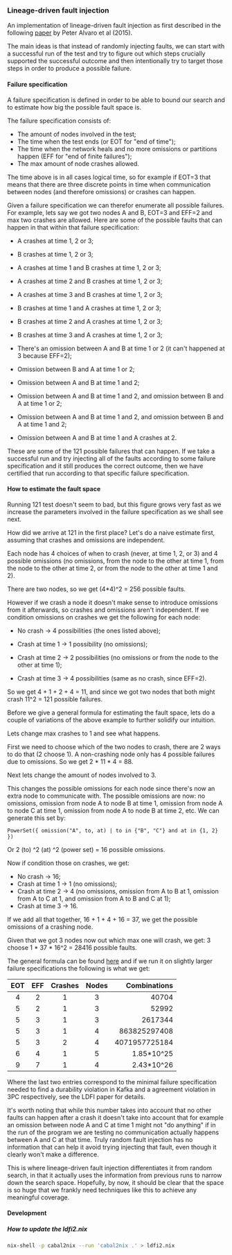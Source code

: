 ### Lineage-driven fault injection

An implementation of lineage-driven fault injection as first described in the
following [paper](http://people.ucsc.edu/~palvaro/molly.pdf) by Peter Alvaro et
al (2015).

The main ideas is that instead of randomly injecting faults, we can start with a
successful run of the test and try to figure out which steps crucially supported
the successful outcome and then intentionally try to target those steps in order
to produce a possible failure.

#### Failure specification

A failure specification is defined in order to be able to bound our search and
to estimate how big the possible fault space is.

The failure specification consists of:

  * The amount of nodes involved in the test;
  * The time when the test ends (or EOT for "end of time");
  * The time when the network heals and no more omissions or partitions happen
    (EFF for "end of finite failures");
  * The max amount of node crashes allowed.

The time above is in all cases logical time, so for example if EOT=3 that means
that there are three discrete points in time when communication between nodes
(and therefore omissions) or crashes can happen.

Given a failure specification we can therefor enumerate all possible failures.
For example, lets say we got two nodes A and B, EOT=3 and EFF=2 and max two
crashes are allowed. Here are some of the possible faults that can happen in
that within that failure specification:

  * A crashes at time 1, 2 or 3;
  * B crashes at time 1, 2 or 3;
  * A crashes at time 1 and B crashes at time 1, 2 or 3;
  * A crashes at time 2 and B crashes at time 1, 2 or 3;
  * A crashes at time 3 and B crashes at time 1, 2 or 3;
  * B crashes at time 1 and A crashes at time 1, 2 or 3;
  * B crashes at time 2 and A crashes at time 1, 2 or 3;
  * B crashes at time 3 and A crashes at time 1, 2 or 3;

  * There's an omission between A and B at time 1 or 2 (it can't happened at 3
    because EFF=2);
  * Omission between B and A at time 1 or 2;
  * Omission between A and B at time 1 and 2;
  * Omission between A and B at time 1 and 2, and omission between B and A at time 1 or 2;
  * Omission between A and B at time 1 and 2, and omission between B and A at time 1 and 2;

  * Omission between A and B at time 1 and A crashes at 2.

These are some of the 121 possible failures that can happen. If we take a
successful run and try injecting all of the faults according to some failure
specification and it still produces the correct outcome, then we have certified
that run according to that specific failure specification.

#### How to estimate the fault space

Running 121 test doesn't seem to bad, but this figure grows very fast as we
increase the parameters involved in the failure specification as we shall see
next.

How did we arrive at 121 in the first place? Let's do a naive estimate first,
assuming that crashes and omissions are independent.

Each node has 4 choices of when to crash (never, at time 1, 2, or 3) and 4
possible omissions (no omissions, from the node to the other at time 1, from the
node to the other at time 2, or from the node to the other at time 1 and 2).

There are two nodes, so we get (4*4)^2 = 256 possible faults.

However if we crash a node it doesn't make sense to introduce omissions from it
afterwards, so crashes and omissions aren't independent. If we condition
omissions on crashes we get the following for each node:

  * No crash -> 4 possibilities (the ones listed above);
  * Crash at time 1 -> 1 possibility (no omissions);

  * Crash at time 2 -> 2 possibilities (no omissions or from the node to the
    other at time 1);
  * Crash at time 3 -> 4 possibilities (same as no crash, since EFF=2).

So we get 4 + 1 + 2 + 4 = 11, and since we got two nodes that both might crash
11^2 = 121 possible failures.

Before we give a general formula for estimating the fault space, lets do a
couple of variations of the above example to further solidify our intuition.

Lets change max crashes to 1 and see what happens.

First we need to choose which of the two nodes to crash, there are 2 ways to do
that (2 choose 1). A non-crashing node only has 4 possible failures due to
omissions. So we get 2 * 11 * 4 = 88.

Next lets change the amount of nodes involved to 3.

This changes the possible omissions for each node since there's now an extra
node to communicate with. The possible omissions are now: no omissions, omission
from node A to node B at time 1, omission from node A to node C at time 1,
omission from node A to node B at time 2, etc. We can generate this set by:

  `PowerSet({ omission("A", to, at) | to in {"B", "C"} and at in {1, 2} })`

Or 2 (to) ^2 (at) ^2 (power set) = 16 possible omissions.

Now if condition those on crashes, we get:

  * No crash -> 16;
  * Crash at time 1 -> 1 (no omissions);
  * Crash at time 2 -> 4 (no omissions, omission from A to B at 1, omission from
    A to C at 1, and omission from A to B and C at 1);
  * Crash at time 3 -> 16.

If we add all that together, 16 + 1 + 4 + 16 = 37, we get the possible omissions
of a crashing node.

Given that we got 3 nodes now out which max one will crash, we get: 3 choose 1 *
37 * 16^2 = 28416 possible faults.

The general formula can be found
[here](https://github.com/symbiont-io/detsys-testkit/blob/main/src/ldfi2/src/Ldfi/Estimate.hs#L156)
and if we run it on slightly larger failure specifications the following is what
we get:

| EOT | EFF | Crashes | Nodes |   Combinations|
|:---:|:---:|:-------:|:-----:|--------------:|
|   4 |   2 |       1 |     3 |         40704 |
|   5 |   2 |       1 |     3 |         52992 |
|   5 |   3 |       1 |     3 |       2617344 |
|   5 |   3 |       1 |     4 |  863825297408 |
|   5 |   3 |       2 |     4 | 4071957725184 |
|   6 |   4 |       1 |     5 |    1.85*10^25 |
|   9 |   7 |       1 |     4 |    2.43*10^26 |

Where the last two entries correspond to the minimal failure specification
needed to find a durability violation in Kafka and a agreement violation in 3PC
respectively, see the LDFI paper for details.

It's worth noting that while this number takes into account that no other faults
can happen after a crash it doesn't take into account that for example an
omission between node A and C at time 1 might not "do anything" if in the run of
the program we are testing no communication actually happens between A and C at
that time. Truly random fault injection has no information that can help it
avoid trying injecting that fault, even though it clearly won't make a difference.

This is where lineage-driven fault injection differentiates it from random
search, in that it actually uses the information from previous runs to narrow
down the search space. Hopefully, by now, it should be clear that the space is
so huge that we frankly need techniques like this to achieve any meaningful
coverage.

#### Development

##### How to update the ldfi2.nix

```bash
nix-shell -p cabal2nix --run 'cabal2nix .' > ldfi2.nix
```
